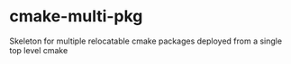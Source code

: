# cmake-multi-pkg
Skeleton for multiple relocatable cmake packages deployed from a single top level cmake
